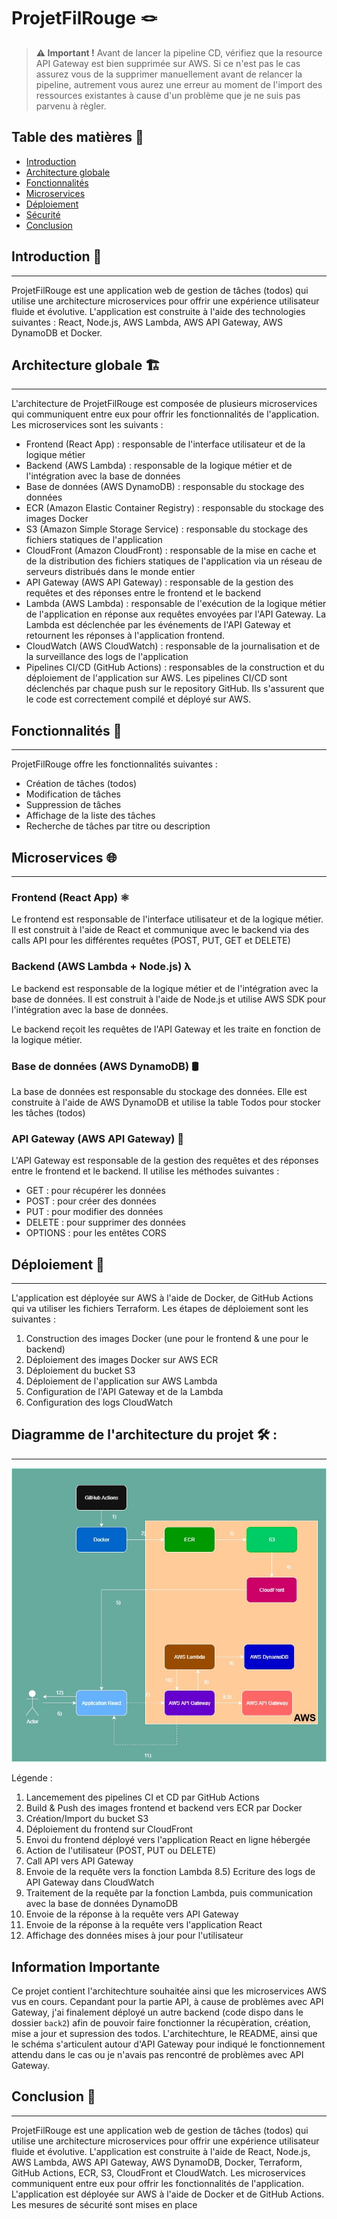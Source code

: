 # ProjetFilRouge 🪢

> **⚠️ Important !**
> Avant de lancer la pipeline CD, vérifiez que la resource API Gateway est bien supprimée sur AWS. Si ce n'est pas le cas assurez vous de la supprimer manuellement avant de relancer la pipeline, autrement vous aurez une erreur au moment de l'import des ressources existantes à cause d'un problème que je ne suis pas parvenu à règler.

## Table des matières 📖

* [Introduction](#introduction)
* [Architecture globale](#architecture-globale)
* [Fonctionnalités](#fonctionnalités)
* [Microservices](#microservices)
* [Déploiement](#déploiement)
* [Sécurité](#sécurité)
* [Conclusion](#conclusion)

## Introduction 📝
------------

ProjetFilRouge est une application web de gestion de tâches (todos) qui utilise une architecture microservices pour offrir une expérience utilisateur fluide et évolutive. L'application est construite à l'aide des technologies suivantes : React, Node.js, AWS Lambda, AWS API Gateway, AWS DynamoDB et Docker.

## Architecture globale 🏗️
---------------------

L'architecture de ProjetFilRouge est composée de plusieurs microservices qui communiquent entre eux pour offrir les fonctionnalités de l'application. Les microservices sont les suivants :

* Frontend (React App) : responsable de l'interface utilisateur et de la logique métier
* Backend (AWS Lambda) : responsable de la logique métier et de l'intégration avec la base de données
* Base de données (AWS DynamoDB) : responsable du stockage des données
* ECR (Amazon Elastic Container Registry) : responsable du stockage des images Docker
* S3 (Amazon Simple Storage Service) : responsable du stockage des fichiers statiques de l'application
* CloudFront (Amazon CloudFront) : responsable de la mise en cache et de la distribution des fichiers statiques de l'application via un réseau de serveurs distribués dans le monde entier
* API Gateway (AWS API Gateway) : responsable de la gestion des requêtes et des réponses entre le frontend et le backend
* Lambda (AWS Lambda) : responsable de l'exécution de la logique métier de l'application en réponse aux requêtes envoyées par l'API Gateway. La Lambda est déclenchée par les événements de l'API Gateway et retournent les réponses à l'application frontend.
* CloudWatch (AWS CloudWatch) : responsable de la journalisation et de la surveillance des logs de l'application
* Pipelines CI/CD (GitHub Actions) : responsables de la construction et du déploiement de l'application sur AWS. Les pipelines CI/CD sont déclenchés par chaque push sur le repository GitHub. Ils s'assurent que le code est correctement compilé et déployé sur AWS.
## Fonctionnalités 🧱
--------------

ProjetFilRouge offre les fonctionnalités suivantes :

* Création de tâches (todos)
* Modification de tâches
* Suppression de tâches
* Affichage de la liste des tâches
* Recherche de tâches par titre ou description

## Microservices 🌐
--------------

### Frontend (React App) ⚛️

Le frontend est responsable de l'interface utilisateur et de la logique métier. Il est construit à l'aide de React et communique avec le backend via des calls API pour les différentes requêtes (POST, PUT, GET et DELETE)

### Backend (AWS Lambda + Node.js) λ

Le backend est responsable de la logique métier et de l'intégration avec la base de données. Il est construit à l'aide de Node.js et utilise AWS SDK pour l'intégration avec la base de données.

Le backend reçoit les requêtes de l'API Gateway et les traite en fonction de la logique métier.

### Base de données (AWS DynamoDB) 🛢️

La base de données est responsable du stockage des données. Elle est construite à l'aide de AWS DynamoDB et utilise la table Todos pour stocker les tâches (todos)

### API Gateway (AWS API Gateway) 🌉

L'API Gateway est responsable de la gestion des requêtes et des réponses entre le frontend et le backend. Il utilise les méthodes suivantes :

* GET : pour récupérer les données
* POST : pour créer des données
* PUT : pour modifier des données
* DELETE : pour supprimer des données
* OPTIONS : pour les entêtes CORS

## Déploiement 🦅
-------------

L'application est déployée sur AWS à l'aide de Docker, de GitHub Actions qui va utiliser les fichiers Terraform. Les étapes de déploiement sont les suivantes :

1. Construction des images Docker (une pour le frontend & une pour le backend)
2. Déploiement des images Docker sur AWS ECR
3. Déploiement du bucket S3
4. Déploiement de l'application sur AWS Lambda
5. Configuration de l'API Gateway et de la Lambda
6. Configuration des logs CloudWatch

## Diagramme de l'architecture du projet 🛠️ : 
----------

![Architecture Diagram](assets/diag.jpg)

Légende : 

1) Lancemement des pipelines CI et CD par GitHub Actions
2) Build & Push des images frontend et backend vers ECR par Docker
3) Création/Import du bucket S3
4) Déploiement du frontend sur CloudFront
5) Envoi du frontend déployé vers l'application React en ligne hébergée
6) Action de l'utilisateur (POST, PUT ou DELETE)
7) Call API vers API Gateway
8) Envoie de la requête vers la fonction Lambda
8.5) Ecriture des logs de API Gateway dans CloudWatch
9) Traitement de la requête par la fonction Lambda, puis communication avec la base de données DynamoDB
10) Envoie de la réponse à la requête vers API Gateway
11) Envoie de la réponse à la requête vers l'application React
12) Affichage des données mises à jour pour l'utilisateur

## Information Importante

Ce projet contient l'architechture souhaitée ainsi que les microservices AWS vus en cours. Cepandant pour la partie API, à cause de problèmes avec API Gateway, j'ai finalement déployé un autre backend (code dispo dans le dossier `back2`) afin de pouvoir faire fonctionner la récupèration, création, mise a jour et supression des todos. L'architechture, le README, ainsi que le schéma s'articulent autour d'API Gateway pour indiqué le fonctionnement attendu dans le cas ou je n'avais pas rencontré de problèmes avec API Gateway. 


## Conclusion 📗
----------

ProjetFilRouge est une application web de gestion de tâches (todos) qui utilise une architecture microservices pour offrir une expérience utilisateur fluide et évolutive. L'application est construite à l'aide de React, Node.js, AWS Lambda, AWS API Gateway, AWS DynamoDB, Docker, Terraform, GitHub Actions, ECR, S3, CloudFront et CloudWatch. Les microservices communiquent entre eux pour offrir les fonctionnalités de l'application. L'application est déployée sur AWS à l'aide de Docker et de GitHub Actions. Les mesures de sécurité sont mises en place